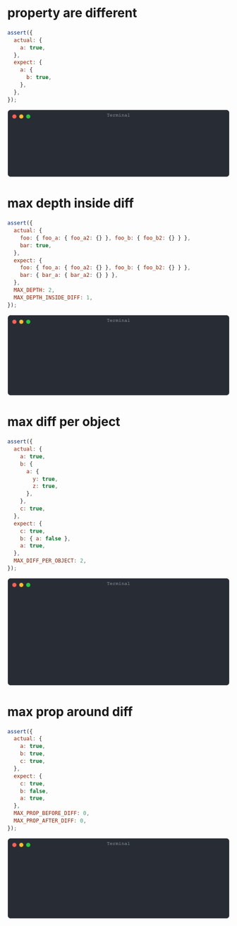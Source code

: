 # property are different

```js
assert({
  actual: {
    a: true,
  },
  expect: {
    a: {
      b: true,
    },
  },
});
```

![img](<./assert_scratch/property are different.svg>)

# max depth inside diff

```js
assert({
  actual: {
    foo: { foo_a: { foo_a2: {} }, foo_b: { foo_b2: {} } },
    bar: true,
  },
  expect: {
    foo: { foo_a: { foo_a2: {} }, foo_b: { foo_b2: {} } },
    bar: { bar_a: { bar_a2: {} } },
  },
  MAX_DEPTH: 2,
  MAX_DEPTH_INSIDE_DIFF: 1,
});
```

![img](<./assert_scratch/max depth inside diff.svg>)

# max diff per object

```js
assert({
  actual: {
    a: true,
    b: {
      a: {
        y: true,
        z: true,
      },
    },
    c: true,
  },
  expect: {
    c: true,
    b: { a: false },
    a: true,
  },
  MAX_DIFF_PER_OBJECT: 2,
});
```

![img](<./assert_scratch/max diff per object.svg>)

# max prop around diff

```js
assert({
  actual: {
    a: true,
    b: true,
    c: true,
  },
  expect: {
    c: true,
    b: false,
    a: true,
  },
  MAX_PROP_BEFORE_DIFF: 0,
  MAX_PROP_AFTER_DIFF: 0,
});
```

![img](<./assert_scratch/max prop around diff.svg>)

